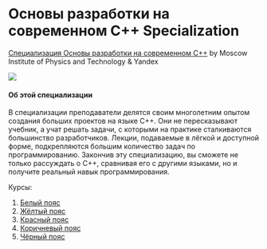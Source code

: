 # Основы разработки на современном C++ Specialization #

[Специализация Основы разработки на современном C++](https://www.coursera.org/specializations/c-plus-plus-modern-development/) by Moscow Institute of Physics and Technology & Yandex

<p>
    <a href="https://www.coursera.org/specializations/c-plus-plus-modern-development/">
        <img src="https://avatars.mds.yandex.net/get-zen_doc/46847/pub_5943a99d1410c3e01ca9a8bc_5943a9c57ddde89e50611619/scale_1200">
    </a>
</p>

#### Об этой специализации ####
В специализации преподаватели делятся своим многолетним опытом создания больших проектов на языке C++. Они не пересказывают учебник, а учат решать задачи, с которыми на практике сталкиваются большинство разработчиков. Лекции, подаваемые в лёгкой и доступной форме, подкрепляются большим количество задач по программированию. Закончив эту специализацию, вы сможете не только рассуждать о C++, сравнивая его с другими языками, но и получите реальный навык программирования.

Курсы:
1. [Белый пояс](https://github.com/momsspaghettti/coursera-c-plus-plus-modern-development/tree/master/White)
2. [Жёлтый пояс](https://github.com/momsspaghettti/coursera-c-plus-plus-modern-development/tree/master/Yellow)
3. [Красный пояс](https://github.com/momsspaghettti/coursera-c-plus-plus-modern-development/tree/master/Red)
4. [Коричневый пояс](https://github.com/momsspaghettti/coursera-c-plus-plus-modern-development/tree/master/Brown)
5. [Чёрный пояс](https://github.com/momsspaghettti/coursera-c-plus-plus-modern-development/tree/master/Black)
